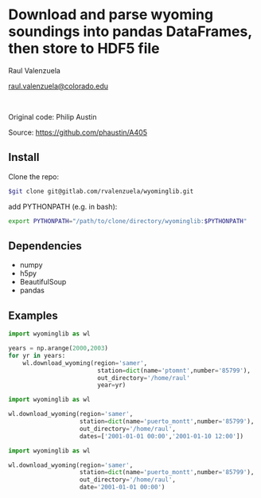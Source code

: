 # Download and parse wyoming soundings into pandas DataFrames, then store to HDF5 file

Raul Valenzuela
&nbsp;

raul.valenzuela@colorado.edu

&nbsp;

Original code: Philip Austin
&nbsp;

Source: https://github.com/phaustin/A405

## Install

Clone the repo:
```bash
$git clone git@gitlab.com/rvalenzuela/wyominglib.git
```

add PYTHONPATH (e.g. in bash):
```bash
export PYTHONPATH="/path/to/clone/directory/wyominglib:$PYTHONPATH"
```
## Dependencies

* numpy
* h5py
* BeautifulSoup
* pandas


## Examples
```python
import wyominglib as wl

years = np.arange(2000,2003)
for yr in years:
	wl.download_wyoming(region='samer',
						 station=dict(name='ptomnt',number='85799'),
						 out_directory='/home/raul'
						 year=yr)
```
```python
import wyominglib as wl

wl.download_wyoming(region='samer',
					station=dict(name='puerto_montt',number='85799'),
					out_directory='/home/raul',
					dates=['2001-01-01 00:00','2001-01-10 12:00'])
```
```python
import wyominglib as wl

wl.download_wyoming(region='samer',
					station=dict(name='puerto_montt',number='85799'),
					out_directory='/home/raul',
					date='2001-01-01 00:00')
```					
					
